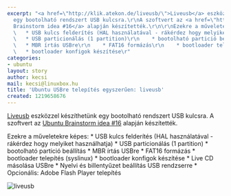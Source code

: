 ```yaml
---
excerpt: "<a href=\"http://klik.atekon.de/liveusb/\">Liveusb</a> eszközzel készíthetünk
  egy bootolható rendszert USB kulcsra.\r\nA szoftvert az <a href=\"http://brainstorm.ubuntu.com/idea/16/\">Ubuntu
  Brainstorm idea #16</a> alapján készítették.\r\n\r\nEzekre a műveletekre képes:\r\n
  \   * USB kulcs felderítés (HAL használatával - rákérdez hogy melyiket használhatja)\r\n
  \   * USB particionálás (1 partition)\r\n    * bootolható partició beállítás\r\n
  \   * MBR írtás USBre\r\n    * FAT16 formázás\r\n    * bootloader telepítés (syslinux)\r\n
  \   * bootloader konfigok készítése\r"
categories:
- ubuntu
layout: story
author: kecsi
mail: kecsi@linuxbox.hu
title: 'Ubuntu USBre telepítés egyszerűen: liveusb'
created: 1219658676
---
```

<a href="http://klik.atekon.de/liveusb/">Liveusb</a> eszközzel készíthetünk egy bootolható rendszert USB kulcsra.
A szoftvert az <a href="http://brainstorm.ubuntu.com/idea/16/">Ubuntu Brainstorm idea #16</a> alapján készítették.

Ezekre a műveletekre képes:
    * USB kulcs felderítés (HAL használatával - rákérdez hogy melyiket használhatja)
    * USB particionálás (1 partition)
    * bootolható partició beállítás
    * MBR írtás USBre
    * FAT16 formázás
    * bootloader telepítés (syslinux)
    * bootloader konfigok készítése
    * Live CD másolása USBre
    * Nyelvi és billentyűzet beállítás USB rendzserre
    * Opcionális: Adobe Flash Player telepítés

<img src="/sites/default/files/liveusb.png" alt="liveusb"/>
